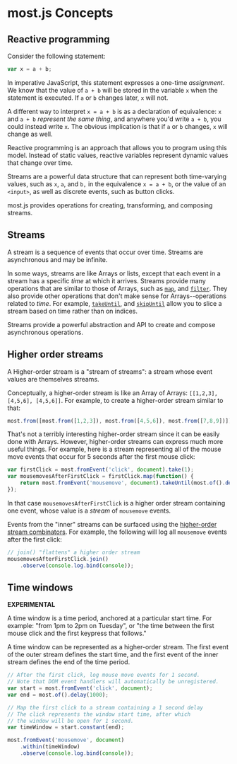 # most.js Concepts

## Reactive programming

Consider the following statement:

```js
var x = a + b;
```

In imperative JavaScript, this statement expresses a one-time *assignment*.  We know that the value of `a + b` will be stored in the variable `x` when the statement is executed.  If `a` or `b` changes later, `x` will not.

A different way to interpret `x = a + b` is as a declaration of equivalence: `x` and `a + b` *represent the same thing*, and anywhere you'd write `a + b`, you could instead write `x`.  The obvious implication is that if `a` or `b` changes, `x` will change as well.

Reactive programming is an approach that allows you to program using this model.  Instead of static values, reactive variables represent dynamic values that change over time.

Streams are a powerful data structure that can represent both time-varying values, such as `x`, `a`, and `b,` in the equivalence `x = a + b`, or the value of an `<input>`, as well as discrete events, such as button clicks.

most.js provides operations for creating, transforming, and composing streams.

## Streams

A stream is a sequence of events that occur over time.  Streams are asynchronous and may be infinite.

In some ways, streams are like Arrays or lists, except that each event in a stream has a specific *time* at which it arrives.  Streams provide many operations that are similar to those of Arrays, such as [`map`](api.md#map), and [`filter`](api.md#filter).  They also provide other operations that don't make sense for Arrays--operations related to *time*.  For example, [`takeUntil`](api.md#takeuntil), and [`skipUntil`](api.md#skipuntil) allow you to slice a stream based on time rather than on indices.

Streams provide a powerful abstraction and API to create and compose asynchronous operations.

## Higher order streams

A Higher-order stream is a "stream of streams": a stream whose event values are themselves streams.

Conceptually, a higher-order stream is like an Array of Arrays: `[[1,2,3], [4,5,6], [4,5,6]]`.  For example, to create a higher-order stream similar to that:

```js
most.from([most.from([1,2,3]), most.from([4,5,6]), most.from([7,8,9])]);
```

That's not a terribly interesting higher-order stream since it can be easily done with Arrays.  However, higher-order streams can express much more useful things. For example, here is a stream representing all of the mouse move events that occur for 5 seconds after the first mouse click:

```js
var firstClick = most.fromEvent('click', document).take(1);
var mousemovesAfterFirstClick = firstClick.map(function() {
	return most.fromEvent('mousemove', document).takeUntil(most.of().delay(5000));
});
```

In that case `mousemovesAfterFirstClick` is a higher order stream containing one event, whose value is a *stream* of `mousemove` events.

Events from the "inner" streams can be surfaced using the [higher-order stream combinators](api.md#combining-higher-order-streams).  For example, the following will log all `mousemove` events after the first click:

```js
// join() "flattens" a higher order stream
mousemovesAfterFirstClick.join()
	.observe(console.log.bind(console));
```

## Time windows

**EXPERIMENTAL**

A time window is a time period, anchored at a particular start time.  For example: "from 1pm to 2pm on Tuesday", or "the time between the first mouse click and the first keypress that follows."

A time window can be represented as a higher-order stream.  The first event of the outer stream defines the start time, and the first event of the inner stream defines the end of the time period.

```js
// After the first click, log mouse move events for 1 second.
// Note that DOM event handlers will automatically be unregistered.
var start = most.fromEvent('click', document);
var end = most.of().delay(1000);

// Map the first click to a stream containing a 1 second delay
// The click represents the window start time, after which
// the window will be open for 1 second.
var timeWindow = start.constant(end);

most.fromEvent('mousemove', document)
	.within(timeWindow)
	.observe(console.log.bind(console));
```